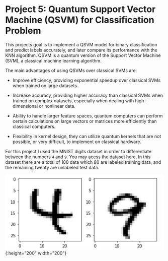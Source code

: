 # Project 5: Quantum Support Vector Machine (QSVM) for Classification Problem

This projects goal is to implement a QSVM model for binary classification and predict labels accurately, and later compare its performance with the KNN algorithm. QSVM is a quantum version of the Support Vector Machine (SVM), a classical machine learning algorithm.

The main advantages of using QSVMs over classical SVMs are: 

* Improve efficiency, providing exponential speedup over classical SVMs when trained on large datasets.

* Increase accuracy, providing higher accuracy than classical SVMs when trained on complex datasets, especially when dealing with high-dimensional or nonlinear data. 

* Ability to handle larger feature spaces, quantum computers can perform certain calculations on large vectors or matrices more efficiently than classical computers.

* Flexibility in kernel design, they can utilize quantum kernels that are not possible, or very difficult, to implement on classical hardware.

For this project I used the MNIST digits dataset in order to differentiate between the numbers `4` and `9`. You may acess the dataset here. In this dataset there are a total of 100 data which 80 are labeled training data, and the remaining twenty are unlabeled test data.

![](digits.png){:height="200" width="200"}

